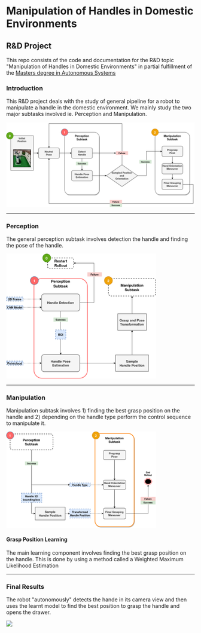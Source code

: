 # Manipulation of Handles in Domestic Environments
## R&D Project

This repo consists of the code and documentation for the R&D topic "Manipulation of Handles in Domestic Environments"
in partial fulfillment of the [Masters degree in Autonomous Systems](https://www.h-brs.de/en/inf/study/master/autonomous-systems)

### Introduction
This R&D project deals with the study of general pipeline for a robot to manipulate a handle in the domestic environment. We mainly study the two major subtasks involved ie. Perception and Manipulation.

<img src="/images/presentation/pipeline-pipeline full.png" width="800"></img>

---
### Perception 
The general perception subtask involves detection the handle and finding the pose of the handle.

<img src="/images/presentation/pipeline-perception.png" width="400">


---
### Manipulation 
Manipulation subtask involves 1) finding the best grasp position on the handle and 2) depending on the handle type perform the control sequence to manipulate it.

<img src="/images/presentation/pipeline-manipulation_2.png " width="400">

#### Grasp Position Learning
The main learning component involves finding the best grasp position on the handle. This is done by using a method called a Weighted Maximum Likelihood Estimation 

---
### Final Results
The robot "autonomously" detects the hande in its camera view and then uses the learnt model to find the best position to grasp the handle and opens the drawer.

![](Manipulation_lq.gif)

